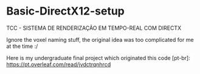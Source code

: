 # Basic-DirectX12-setup
TCC - SISTEMA DE RENDERIZAÇÃO EM TEMPO-REAL COM DIRECTX 

Ignore the voxel naming stuff, the original idea was too complicated for me at the time :/

Here is my undergraduate final project which originated this code [pt-br]: https://pt.overleaf.com/read/jvdctrqnhrcd
